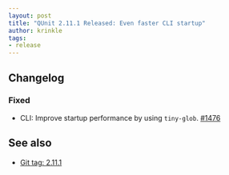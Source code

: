 ```yaml
---
layout: post
title: "QUnit 2.11.1 Released: Even faster CLI startup"
author: krinkle
tags:
- release
---
```


## Changelog

### Fixed

* CLI: Improve startup performance by using `tiny-glob`. [#1476](https://github.com/qunitjs/qunit/pull/1476)

## See also

* [Git tag: 2.11.1](https://github.com/qunitjs/qunit/releases/tag/2.11.1)
